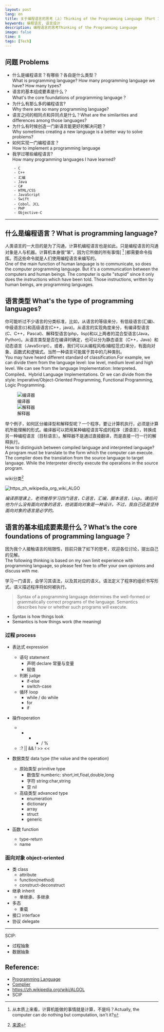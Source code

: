 ```yaml
---
layout: post
lang: en
title: 关于编程语言的思考（上）Thinking of the Programming Language (Part 1)
keywords: 编程语言, 语言设计
description: 编程语言的思考Thinking of the Programming Language
image: false
time: 8
tags: [Tech]
---
```




## 问题 Problems

- 什么是编程语言？有哪些？各自是什么类型？<br>What is programming language? How many programming language we have? How many types?
- 语言的基本组成要素是什么？<br>What's the core foundations of programming language？
- 为什么有那么多的编程语言? <br>Why there are so many programming language?
- 语言之间的相同点和异同点是什么？What are the similarities and differences among those languages?
- 为什么有时候创造一门新语言能更好的解决问题？<br>Why sometimes creating a new language is a better way to solve problems?
- 如何实现一门编程语言？<br>How to implement a programming language
- 我学过哪些编程语言?<br> How many programming languages I have learned?
 
 <!-- more -->

        - C
        - C++
        - 汇编
        - Java
        - C#
        - HTML/CSS
        - JavaScript
        - Swift
        - Cobol、JCL
        - PHP
        - Objective-C


---

## 什么是编程语言？What is programming language?
人类语言的一大目的是为了沟通，计算机编程语言也是如此。只是编程语言的沟通对象是人与机器。计算机本身很“笨”，因为它所做的所有事情[ [^1] ]都需要命令指挥。而这些命令就是人们使用编程语言来编写的。<br>One of the main function of human language is to communicate, so does the computer programming language. But  it's a communication between the computers and human beings. The computer is quite "stupid" since it only does the instructions which have been told. Those instructions, written by human beings, are programming languages. 

[^1]: 从本质上来看，计算机能做的事情就是计算，不是吗？Actually, the computer can do nothing but computation, isn't it?



## 语言类型 What's the type of programming languages?

你可能听过不少语言的分类标准，比如，从语言的等级来分，有低级语言(汇编)、中级语言(`C`)和高级语言(C++，java)。从语言的实现角度来分，有编译型语言(C、C++，Pascal)、解释型语言(php，lisp)和以上两者的混合型语言(Java，Python)。从语言类型是否在编译时确定，也可以分为静态语言（C++，Java）和动态语言（JavaScript）。或者，我们可以从编程风格(编程范式)来分，有面向对象、函数式和逻辑式。当然一种语言可能属于其中的几种类别。<br>You may have heard different standard of classification.For example, we can divide them from the language level: low level, medium level and high level. We can see from the language Implementation:  Interpreted、Compiled、Hybrid Language Implementations. Or we can divide from the style: Imperative/Object-Oriented Programming, Functional Programming, Logic Programming.  

<figure class="sidebar">
  <img
    src="/assets/qiniu/2016-07-24-%E7%BC%96%E8%AF%91%E5%99%A8.jpg"
    alt="编译器">
  <figcaption>编译器</figcaption>
  <img
    src="/assets/qiniu/2016-07-24-%E8%A7%A3%E9%87%8A%E5%99%A8.jpg"
    alt="解释器">
  <figcaption>解释器</figcaption>
</figure>

举个例子，如何区分编译型和解释型呢？一个程序，要让计算机执行，必须是计算机所能理解的形式。编译器可以把用某种编程语言写成的程序（源语言），转换成另一种编程语言（目标语言）。解释器不是通过直接翻译，而是直接一行一行的解释执行。<br>How to distinguish between compiled language and interpreted language? A program must be translate to the form which the computer can execute. The complier does the translation from the source language to target language. While the Interpreter directly execute the operations in the source program.

wiki分类[^2]

[^2]:[来源](https://zh.wikipedia.org/wiki/ALGOL)

![https_zh_wikipedia_org_wiki_ALGO](/assets/qiniu/2016-07-24-https___zh_wikipedia_org_wiki_ALGOL.png)


*编译原理课上，老师推荐学习四门语言，C语言，汇编，脚本语言，Lisp。课后问他为什么没有面向对象的语言，他说面向对象是一种设计。不过，我自己还是坚持面向对象的语言是必学的。*

## 语言的基本组成要素是什么？What’s the core foundations of programming language？

因为我个人接触语言的局限性，目前只做了如下的思考，欢迎各位讨论，提出自己的见解。<br>The following thinking is based on my own limit experience with programming language, so please feel free to offer your own opinions and discuss with me.

学习一门语言，会学习其语法，以及其对应的语义。语法定义了程序的组织书写形式。语义描述程序将如何被执行。

> Syntax of a programming language determines the well-formed or grammatically correct programs of the language. Semantics describes how or whether such programs will execute. 

- Syntax is how things look 
- Semantics is how things work (the meaning)


### 过程 process
- 表达式 expression
    - 语句 statement
        - 声明 declare 常量与变量
        - 赋值
    - 判断 judge
        - if-else
        - switch-case
    - 循环 loop
        - while / do while
        - for
        - if
- 操作operation
    - + - * / %
    -  :? || && ! >> <<

- 数据类型 data type (the value and the operation)
    - 原始类型 primitive type
        - 数值型 numberic: short,int,float,double,long
        - 字符 string:char,string
        - 空 nil
    - 高级类型 advanced type
        - enumeration
        - dictionary
        - array
        - struct
        - generic

- 函数 function
    - type-return
    - name

### 面向对象 object-oriented

- 类 class
    - attribute
    - function(method)
    - construct-deconstruct
- 继承 inherit
    - 单继承、多继承
- 多态
    - 重载
- 接口 interface
- 协议 delegate

---

SCIP:
- 过程抽象
- 数据抽象

## Reference:
- [Programming Language](https://www.amazon.com/Programming-Languages-Active-Learning-Approach/dp/0387794212)
- [Complier](https://www.amazon.com/Compilers-Principles-Techniques-Tools-2nd/dp/0321486811?ie=UTF8&*Version*=1&*entries*=0)
- https://zh.wikipedia.org/wiki/ALGOL
- SCIP


